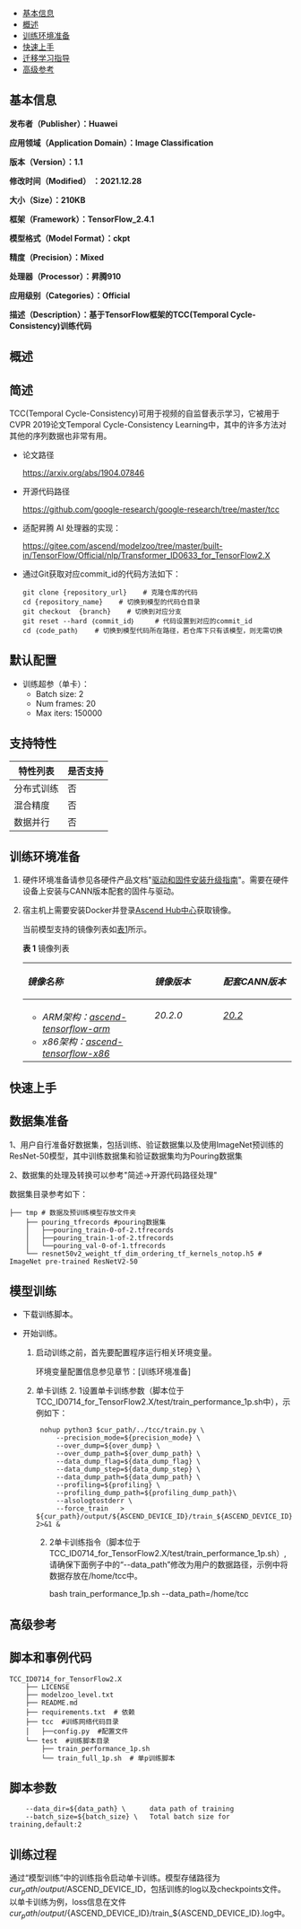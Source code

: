 -   [基本信息](#基本信息.md)
-   [概述](#概述.md)
-   [训练环境准备](#训练环境准备.md)
-   [快速上手](#快速上手.md)
-   [迁移学习指导](#迁移学习指导.md)
-   [高级参考](#高级参考.md)
<h2 id="基本信息.md">基本信息</h2>

**发布者（Publisher）：Huawei**

**应用领域（Application Domain）：Image Classification**

**版本（Version）：1.1**

**修改时间（Modified） ：2021.12.28**

**大小（Size）：210KB**

**框架（Framework）：TensorFlow_2.4.1**

**模型格式（Model Format）：ckpt**

**精度（Precision）：Mixed**

**处理器（Processor）：昇腾910**

**应用级别（Categories）：Official**

**描述（Description）：基于TensorFlow框架的TCC(Temporal Cycle-Consistency)训练代码**

<h2 id="概述.md">概述</h2>

## 简述

TCC(Temporal Cycle-Consistency)可用于视频的自监督表示学习，它被用于CVPR 2019论文Temporal Cycle-Consistency Learning中，其中的许多方法对其他的序列数据也非常有用。

- 论文路径

  https://arxiv.org/abs/1904.07846

- 开源代码路径

  https://github.com/google-research/google-research/tree/master/tcc

-   适配昇腾 AI 处理器的实现：
    
    https://gitee.com/ascend/modelzoo/tree/master/built-in/TensorFlow/Official/nlp/Transformer_ID0633_for_TensorFlow2.X

-   通过Git获取对应commit\_id的代码方法如下：
    
        git clone {repository_url}    # 克隆仓库的代码
        cd {repository_name}    # 切换到模型的代码仓目录
        git checkout  {branch}    # 切换到对应分支
        git reset --hard ｛commit_id｝     # 代码设置到对应的commit_id
        cd ｛code_path｝    # 切换到模型代码所在路径，若仓库下只有该模型，则无需切换
    

## 默认配置<a name="section91661242121611"></a>

-   训练超参（单卡）：
    -   Batch size: 2
    -   Num frames: 20
    -   Max iters: 150000


## 支持特性<a name="section1899153513554"></a>

| 特性列表   | 是否支持 |
| ---------- | -------- |
| 分布式训练 | 否       |
| 混合精度   | 否       |
| 数据并行   | 否       |

<h2 id="训练环境准备.md">训练环境准备</h2>

1.  硬件环境准备请参见各硬件产品文档"[驱动和固件安装升级指南]( https://support.huawei.com/enterprise/zh/category/ai-computing-platform-pid-1557196528909)"。需要在硬件设备上安装与CANN版本配套的固件与驱动。
2.  宿主机上需要安装Docker并登录[Ascend Hub中心](https://ascendhub.huawei.com/#/detail?name=ascend-tensorflow-arm)获取镜像。

    当前模型支持的镜像列表如[表1](#zh-cn_topic_0000001074498056_table1519011227314)所示。

    **表 1** 镜像列表

    <a name="zh-cn_topic_0000001074498056_table1519011227314"></a>
    
    <table><thead align="left"><tr id="zh-cn_topic_0000001074498056_row0190152218319"><th class="cellrowborder" valign="top" width="47.32%" id="mcps1.2.4.1.1"><p id="zh-cn_topic_0000001074498056_p1419132211315"><a name="zh-cn_topic_0000001074498056_p1419132211315"></a><a name="zh-cn_topic_0000001074498056_p1419132211315"></a><em id="i1522884921219"><a name="i1522884921219"></a><a name="i1522884921219"></a>镜像名称</em></p>
    </th>
    <th class="cellrowborder" valign="top" width="25.52%" id="mcps1.2.4.1.2"><p id="zh-cn_topic_0000001074498056_p75071327115313"><a name="zh-cn_topic_0000001074498056_p75071327115313"></a><a name="zh-cn_topic_0000001074498056_p75071327115313"></a><em id="i1522994919122"><a name="i1522994919122"></a><a name="i1522994919122"></a>镜像版本</em></p>
    </th>
    <th class="cellrowborder" valign="top" width="27.16%" id="mcps1.2.4.1.3"><p id="zh-cn_topic_0000001074498056_p1024411406234"><a name="zh-cn_topic_0000001074498056_p1024411406234"></a><a name="zh-cn_topic_0000001074498056_p1024411406234"></a><em id="i723012493123"><a name="i723012493123"></a><a name="i723012493123"></a>配套CANN版本</em></p>
    </th>
    </tr>
    </thead>
    <tbody><tr id="zh-cn_topic_0000001074498056_row71915221134"><td class="cellrowborder" valign="top" width="47.32%" headers="mcps1.2.4.1.1 "><a name="zh-cn_topic_0000001074498056_ul81691515131910"></a><a name="zh-cn_topic_0000001074498056_ul81691515131910"></a><ul id="zh-cn_topic_0000001074498056_ul81691515131910"><li><em id="i82326495129"><a name="i82326495129"></a><a name="i82326495129"></a>ARM架构：<a href="https://ascend.huawei.com/ascendhub/#/detail?name=ascend-tensorflow-arm" target="_blank" rel="noopener noreferrer">ascend-tensorflow-arm</a></em></li><li><em id="i18233184918125"><a name="i18233184918125"></a><a name="i18233184918125"></a>x86架构：<a href="https://ascend.huawei.com/ascendhub/#/detail?name=ascend-tensorflow-x86" target="_blank" rel="noopener noreferrer">ascend-tensorflow-x86</a></em></li></ul>
    </td>
    <td class="cellrowborder" valign="top" width="25.52%" headers="mcps1.2.4.1.2 "><p id="zh-cn_topic_0000001074498056_p1450714271532"><a name="zh-cn_topic_0000001074498056_p1450714271532"></a><a name="zh-cn_topic_0000001074498056_p1450714271532"></a><em id="i72359495125"><a name="i72359495125"></a><a name="i72359495125"></a>20.2.0</em></p>
    </td>
    <td class="cellrowborder" valign="top" width="27.16%" headers="mcps1.2.4.1.3 "><p id="zh-cn_topic_0000001074498056_p18244640152312"><a name="zh-cn_topic_0000001074498056_p18244640152312"></a><a name="zh-cn_topic_0000001074498056_p18244640152312"></a><em id="i162363492129"><a name="i162363492129"></a><a name="i162363492129"></a><a href="https://support.huawei.com/enterprise/zh/ascend-computing/cann-pid-251168373/software" target="_blank" rel="noopener noreferrer">20.2</a></em></p>
    </td>
    </tr>
    </tbody>
    </table>


<h2 id="快速上手.md">快速上手</h2>

## 数据集准备<a name="section361114841316"></a>

1、用户自行准备好数据集，包括训练、验证数据集以及使用ImageNet预训练的ResNet-50模型，其中训练数据集和验证数据集均为Pouring数据集

2、数据集的处理及转换可以参考"简述->开源代码路径处理"

数据集目录参考如下：

```
├── tmp # 数据及预训练模型存放文件夹
	├── pouring_tfrecords #pouring数据集
	│	├──pouring_train-0-of-2.tfrecords
	│	├──pouring_train-1-of-2.tfrecords
	│	└──pouring_val-0-of-1.tfrecords
	└── resnet50v2_weight_tf_dim_ordering_tf_kernels_notop.h5 # ImageNet pre-trained ResNetV2-50
```



## 模型训练<a name="section715881518135"></a>
- 下载训练脚本。
- 开始训练。



    1. 启动训练之前，首先要配置程序运行相关环境变量。
    
    	环境变量配置信息参见章节：[训练环境准备]
    
    2. 单卡训练
        2. 1设置单卡训练参数（脚本位于TCC_ID0714_for_TensorFlow2.X/test/train_performance_1p.sh中），示例如下：
        	
        	nohup python3 $cur_path/../tcc/train.py \
            	--precision_mode=${precision_mode} \
            	--over_dump=${over_dump} \
            	--over_dump_path=${over_dump_path} \
            	--data_dump_flag=${data_dump_flag} \
            	--data_dump_step=${data_dump_step} \
            	--data_dump_path=${data_dump_path} \
    	      	--profiling=${profiling} \
    	      	--profiling_dump_path=${profiling_dump_path}\
    		    --alsologtostderr \
            	--force_train   > ${cur_path}/output/${ASCEND_DEVICE_ID}/train_${ASCEND_DEVICE_ID}.log 2>&1 &
            	
        2. 2单卡训练指令（脚本位于TCC_ID0714_for_TensorFlow2.X/test/train_performance_1p.sh）,请确保下面例子中的“--data_path”修改为用户的数据路径，示例中将数据存放在/home/tcc中。
        
            bash train_performance_1p.sh --data_path=/home/tcc



<h2 id="迁移学习指导.md">高级参考</h2>

## 脚本和事例代码

```
TCC_ID0714_for_TensorFlow2.X
	├── LICENSE
	├── modelzoo_level.txt
	├── README.md
	├── requirements.txt  # 依赖
	├── tcc  #训练网络代码目录
	│   ├──config.py  #配置文件
	└── test  #训练脚本目录
    	├── train_performance_1p.sh
    	└── train_full_1p.sh  # 单p训练脚本
```

## 脚本参数<a name="section6669162441511"></a>

```
    --data_dir=${data_path} \      data path of training
    --batch_size=${batch_size} \   Total batch size for training,default:2
```

## 训练过程<a name="section1589455252218"></a>

通过“模型训练”中的训练指令启动单卡训练。模型存储路径为${cur_path}/output/$ASCEND_DEVICE_ID，包括训练的log以及checkpoints文件。以单卡训练为例，loss信息在文件${cur_path}/output/${ASCEND_DEVICE_ID}/train_${ASCEND_DEVICE_ID}.log中。